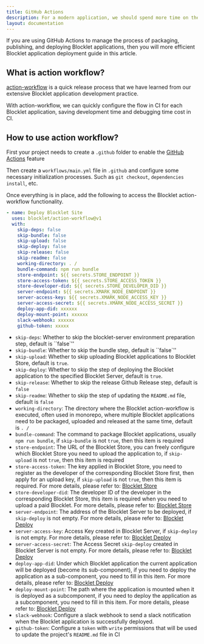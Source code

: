 ```yaml
---
title: GitHub Actions
description: For a modern application, we should spend more time on the development project rather than dealing with the packaging process of each release instead. This article will make it easier for you to use GitHub Actions to improve your productivity.
layout: documentation
---
```


If you are using GitHub Actions to manage the process of packaging, publishing, and deploying Blocklet applications, then you will more efficient Blocklet application deployment guide in this article.

## What is action workflow?

[action-workflow](https://github.com/blocklet/action-workflow) is a quick release process that we have learned from our extensive Blocklet application development practice.

With action-workflow, we can quickly configure the flow in CI for each Blocklet application, saving development time and debugging time cost in CI.

## How to use action workflow?

First your project needs to create a `.github` folder to enable the [GitHub Actions](https://docs.github.com/en/actions) feature

Then create a `workflows/main.yml` file in `.github` and configure some necessary initialization processes. Such as `git checkout`, `dependencies install`, etc.

Once everything is in place, add the following to access the Blocklet action-workflow functionality.

```yaml
- name: Deploy Blocklet Site
  uses: blocklet/action-workflow@v1
  with:
    skip-deps: false
    skip-bundle: false
    skip-upload: false
    skip-deploy: false
    skip-release: false
    skip-readme: false
    working-directory: . /
    bundle-command: npm run bundle
    store-endpoint: ${{ secrets.STORE_ENDPOINT }}
    store-access-token: ${{ secrets.STORE_ACCESS_TOKEN }}
    store-developer-did: ${{ secrets.STORE_DEVELOPER_DID }}
    server-endpoint: ${{ secrets.XMARK_NODE_ENDPOINT }}
    server-access-key: ${{ secrets.XMARK_NODE_ACCESS_KEY }}
    server-access-secret: ${{ secrets.XMARK_NODE_ACCESS_SECRET }}
    deploy-app-did: xxxxxx
    deploy-mount-point: xxxxxx
    slack-webhook: xxxxxx
    github-token: xxxxx
```

- `skip-deps`: Whether to skip the blocklet-server environment preparation step, default is ``false`''
- `skip-bundle`: Whether to skip the bundle step, default is ``false`''
- `skip-upload`: Whether to skip uploading Blocklet applications to Blocklet Store, default is `true`.
- `skip-deploy`: Whether to skip the step of deploying the Blocklet application to the specified Blocklet Server, default is `true`.
- `skip-release`: Whether to skip the release Github Release step, default is `false`
- `skip-readme`: Whether to skip the step of updating the `README.md` file, default is `false`
- `working-directory`: The directory where the Blocklet action-workflow is executed, often used in monorepo, where multiple Blocklet applications need to be packaged, uploaded and released at the same time, default is `. /`
- `bundle-command`: The command to package Blocklet applications, usually `npm run bundle`, if `skip-bundle` is not `true`, then this item is required
- `store-endpoint`: The URL of the Blocklet Store, you can freely configure which Blocklet Store you need to upload the application to, if `skip-upload` is not `true`, then this item is required
- `store-access-token`: The key applied in Blocklet Store, you need to register as the developer of the corresponding Blocklet Store first, then apply for an upload key, if `skip-upload` is not `true`, then this item is required. For more details, please refer to: [Blocklet Store](https://store.blocklet.dev/docs)
- `store-developer-did`: The developer ID of the developer in the corresponding Blocklet Store, this item is required when you need to upload a paid Blocklet. For more details, please refer to: [Blocklet Store](https://store.blocklet.dev/docs)
- `server-endpoint`: The address of the Blocklet Server to be deployed, if `skip-deploy` is not empty. For more details, please refer to: [Blocklet Deploy](/reference/blocklet-cli#Deploy)
- `server-access-key`: Access Key created in Blocklet Server, if `skip-deploy` is not empty. For more details, please refer to: [Blocklet Deploy](/reference/blocklet-cli#Deploy)
- `server-access-secret`: The Access Secret `skip-deploy` created in Blocklet Server is not empty. For more details, please refer to: [Blocklet Deploy](/reference/blocklet-cli#Deploy)
- `deploy-app-did`: Under which Blocklet application the current application will be deployed (become its sub-component), if you need to deploy the application as a sub-component, you need to fill in this item. For more details, please refer to: [Blocklet Deploy](/reference/blocklet-cli#Deploy)
- `deploy-mount-point`: The path where the application is mounted when it is deployed as a subcomponent, if you need to deploy the application as a subcomponent, you need to fill in this item. For more details, please refer to: [Blocklet Deploy](/reference/blocklet-cli#Deploy)
- `slack-webhook`: Configure a slack webhook to send a slack notification when the Blocklet application is successfully deployed.
- `github-token`: Configure a `token` with `write` permissions that will be used to update the project's `README.md` file in CI
